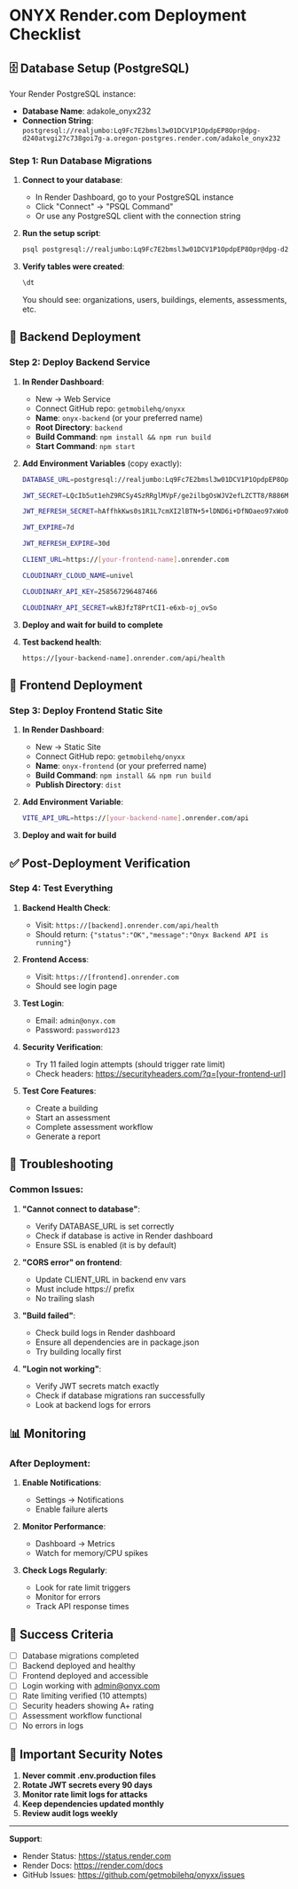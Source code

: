 # ONYX Render.com Deployment Checklist

## 🗄️ Database Setup (PostgreSQL)

Your Render PostgreSQL instance:
- **Database Name**: adakole_onyx232
- **Connection String**: `postgresql://realjumbo:Lq9Fc7E2bmsl3w01DCV1P1OpdpEP8Opr@dpg-d240atvgi27c738goi7g-a.oregon-postgres.render.com/adakole_onyx232`

### Step 1: Run Database Migrations

1. **Connect to your database**:
   - In Render Dashboard, go to your PostgreSQL instance
   - Click "Connect" → "PSQL Command"
   - Or use any PostgreSQL client with the connection string

2. **Run the setup script**:
   ```bash
   psql postgresql://realjumbo:Lq9Fc7E2bmsl3w01DCV1P1OpdpEP8Opr@dpg-d240atvgi27c738goi7g-a.oregon-postgres.render.com/adakole_onyx232 < backend/setup-database.sql
   ```

3. **Verify tables were created**:
   ```sql
   \dt
   ```
   You should see: organizations, users, buildings, elements, assessments, etc.

## 🚀 Backend Deployment

### Step 2: Deploy Backend Service

1. **In Render Dashboard**:
   - New → Web Service
   - Connect GitHub repo: `getmobilehq/onyxx`
   - **Name**: `onyx-backend` (or your preferred name)
   - **Root Directory**: `backend`
   - **Build Command**: `npm install && npm run build`
   - **Start Command**: `npm start`

2. **Add Environment Variables** (copy exactly):
   ```bash
   DATABASE_URL=postgresql://realjumbo:Lq9Fc7E2bmsl3w01DCV1P1OpdpEP8Opr@dpg-d240atvgi27c738goi7g-a.oregon-postgres.render.com/adakole_onyx232
   
   JWT_SECRET=LQcIb5ut1ehZ9RCSy4SzRRglMVpF/ge2ilbgOsWJV2efLZCTT8/R886Myq94XwjkfjEmOMwiZBn4UDKwsp2fpQ==
   
   JWT_REFRESH_SECRET=hAffhkKws0s1R1L7cmXI2lBTN+5+lDND6i+DfNOaeo97xWo0ZJ87rwpDhz4GW2Kf14kadd8SZqzd8zU75jCH8g==
   
   JWT_EXPIRE=7d
   
   JWT_REFRESH_EXPIRE=30d
   
   CLIENT_URL=https://[your-frontend-name].onrender.com
   
   CLOUDINARY_CLOUD_NAME=univel
   
   CLOUDINARY_API_KEY=258567296487466
   
   CLOUDINARY_API_SECRET=wkBJfzT8PrtCI1-e6xb-oj_ovSo
   ```

3. **Deploy and wait for build to complete**

4. **Test backend health**:
   ```
   https://[your-backend-name].onrender.com/api/health
   ```

## 🎨 Frontend Deployment

### Step 3: Deploy Frontend Static Site

1. **In Render Dashboard**:
   - New → Static Site
   - Connect GitHub repo: `getmobilehq/onyxx`
   - **Name**: `onyx-frontend` (or your preferred name)
   - **Build Command**: `npm install && npm run build`
   - **Publish Directory**: `dist`

2. **Add Environment Variable**:
   ```bash
   VITE_API_URL=https://[your-backend-name].onrender.com/api
   ```

3. **Deploy and wait for build**

## ✅ Post-Deployment Verification

### Step 4: Test Everything

1. **Backend Health Check**:
   - Visit: `https://[backend].onrender.com/api/health`
   - Should return: `{"status":"OK","message":"Onyx Backend API is running"}`

2. **Frontend Access**:
   - Visit: `https://[frontend].onrender.com`
   - Should see login page

3. **Test Login**:
   - Email: `admin@onyx.com`
   - Password: `password123`

4. **Security Verification**:
   - Try 11 failed login attempts (should trigger rate limit)
   - Check headers: https://securityheaders.com/?q=[your-frontend-url]

5. **Test Core Features**:
   - Create a building
   - Start an assessment
   - Complete assessment workflow
   - Generate a report

## 🔧 Troubleshooting

### Common Issues:

1. **"Cannot connect to database"**:
   - Verify DATABASE_URL is set correctly
   - Check if database is active in Render dashboard
   - Ensure SSL is enabled (it is by default)

2. **"CORS error" on frontend**:
   - Update CLIENT_URL in backend env vars
   - Must include https:// prefix
   - No trailing slash

3. **"Build failed"**:
   - Check build logs in Render dashboard
   - Ensure all dependencies are in package.json
   - Try building locally first

4. **"Login not working"**:
   - Verify JWT secrets match exactly
   - Check if database migrations ran successfully
   - Look at backend logs for errors

## 📊 Monitoring

### After Deployment:

1. **Enable Notifications**:
   - Settings → Notifications
   - Enable failure alerts

2. **Monitor Performance**:
   - Dashboard → Metrics
   - Watch for memory/CPU spikes

3. **Check Logs Regularly**:
   - Look for rate limit triggers
   - Monitor for errors
   - Track API response times

## 🎉 Success Criteria

- [ ] Database migrations completed
- [ ] Backend deployed and healthy
- [ ] Frontend deployed and accessible
- [ ] Login working with admin@onyx.com
- [ ] Rate limiting verified (10 attempts)
- [ ] Security headers showing A+ rating
- [ ] Assessment workflow functional
- [ ] No errors in logs

## 🚨 Important Security Notes

1. **Never commit .env.production files**
2. **Rotate JWT secrets every 90 days**
3. **Monitor rate limit logs for attacks**
4. **Keep dependencies updated monthly**
5. **Review audit logs weekly**

---

**Support**: 
- Render Status: https://status.render.com
- Render Docs: https://render.com/docs
- GitHub Issues: https://github.com/getmobilehq/onyxx/issues